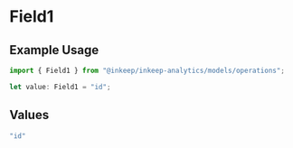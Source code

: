 # Field1

## Example Usage

```typescript
import { Field1 } from "@inkeep/inkeep-analytics/models/operations";

let value: Field1 = "id";
```

## Values

```typescript
"id"
```